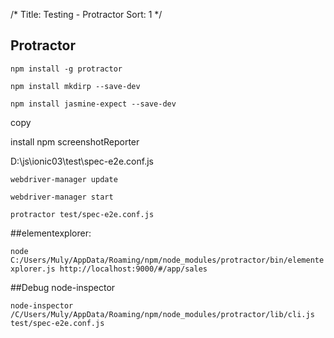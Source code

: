 /*
Title: Testing - Protractor
Sort: 1
*/

Protractor
-----------

`npm install -g protractor`

`npm install mkdirp --save-dev`

`npm install jasmine-expect --save-dev`

copy

install npm screenshotReporter

D:\js\ionic03\test\spec-e2e.conf.js

`webdriver-manager update`

`webdriver-manager start`

`protractor test/spec-e2e.conf.js`

##elementexplorer:

`node C:/Users/Muly/AppData/Roaming/npm/node_modules/protractor/bin/elementexplorer.js http://localhost:9000/#/app/sales`

##Debug node-inspector

`node-inspector /C/Users/Muly/AppData/Roaming/npm/node_modules/protractor/lib/cli.js test/spec-e2e.conf.js`
